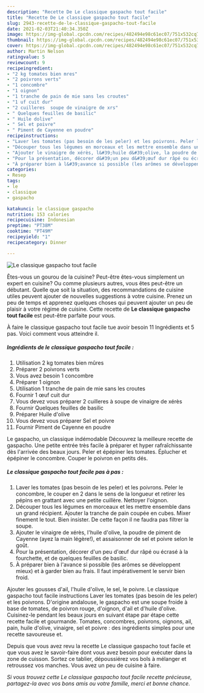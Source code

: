 ```yaml
---
description: "Recette De Le classique gaspacho tout facile"
title: "Recette De Le classique gaspacho tout facile"
slug: 2943-recette-de-le-classique-gaspacho-tout-facile
date: 2021-02-03T21:40:34.350Z
image: https://img-global.cpcdn.com/recipes/482494e98c61ec07/751x532cq70/le-classique-gaspacho-tout-facile-photo-principale-de-la-recette.jpg
thumbnail: https://img-global.cpcdn.com/recipes/482494e98c61ec07/751x532cq70/le-classique-gaspacho-tout-facile-photo-principale-de-la-recette.jpg
cover: https://img-global.cpcdn.com/recipes/482494e98c61ec07/751x532cq70/le-classique-gaspacho-tout-facile-photo-principale-de-la-recette.jpg
author: Martin Nelson
ratingvalue: 5
reviewcount: 9
recipeingredient:
- "2 kg tomates bien mres"
- "2 poivrons verts"
- "1 concombre"
- "1 oignon"
- "1 tranche de pain de mie sans les croutes"
- "1 uf cuit dur"
- "2 cuilleres  soupe de vinaigre de xrs"
- " Quelques feuilles de basilic"
- " Huile dolive"
- " Sel et poivre"
- " Piment de Cayenne en poudre"
recipeinstructions:
- "Laver les tomates (pas besoin de les peler) et les poivrons. Peler le concombre, le couper en 2 dans le sens de la longueur et retirer les pépins en grattant avec une petite cuillère. Nettoyer l&#39;oignon."
- "Découper tous les légumes en morceaux et les mettre ensemble dans un grand récipient. Ajouter la tranche de pain coupée en cubes. Mixer finement le tout. Bien insister. De cette façon il ne faudra pas filtrer la soupe."
- "Ajouter le vinaigre de xérès, l&#39;huile d&#39;olive, la poudre de piment de Cayenne (ayez la main légère!), et assaisonner de sel et poivre selon le goût."
- "Pour la présentation, décorer d&#39;un peu d&#39;œuf dur râpé ou écrasé à la fourchette, et de quelques feuilles de basilic."
- "À préparer bien à l&#39;avance si possible (les arômes se développent mieux) et à garder bien au frais. Il faut impérativement le servir bien froid."
categories:
- Resep
tags:
- le
- classique
- gaspacho

katakunci: le classique gaspacho 
nutrition: 153 calories
recipecuisine: Indonesian
preptime: "PT38M"
cooktime: "PT49M"
recipeyield: "1"
recipecategory: Dinner

---
```



![Le classique gaspacho tout facile](https://img-global.cpcdn.com/recipes/482494e98c61ec07/751x532cq70/le-classique-gaspacho-tout-facile-photo-principale-de-la-recette.jpg)

Êtes-vous un gourou de la cuisine? Peut-être êtes-vous simplement un expert en cuisine? Ou comme plusieurs autres, vous êtes peut-être un débutant. Quelle que soit la situation, des recommandations de cuisine utiles peuvent ajouter de nouvelles suggestions à votre cuisine. Prenez un peu de temps et apprenez quelques choses qui peuvent ajouter un peu de plaisir à votre régime de cuisine. Cette recette de <strong> Le classique gaspacho tout facile </strong> est peut-être parfaite pour vous.

<!--inarticleads1-->

À faire le classique gaspacho tout facile tue avoir besoin 11 Ingrédients et 5 pas. Voici comment vous atteindre il.

##### Ingrédients de le classique gaspacho tout facile :

1. Utilisation 2 kg tomates bien mûres
1. Préparer 2 poivrons verts
1. Vous avez besoin 1 concombre
1. Préparer 1 oignon
1. Utilisation 1 tranche de pain de mie sans les croutes
1. Fournir 1 œuf cuit dur
1. Vous devez vous préparer 2 cuilleres à soupe de vinaigre de xérès
1. Fournir  Quelques feuilles de basilic
1. Préparer  Huile d&#39;olive
1. Vous devez vous préparer  Sel et poivre
1. Fournir  Piment de Cayenne en poudre


Le gaspacho, un classique indémodable Découvrez la meilleure recette de gaspacho. Une petite entrée très facile à préparer et hyper rafraîchissante dès l&#39;arrivée des beaux jours. Peler et épépiner les tomates. Éplucher et épépiner le concombre. Couper le poivron en petits dés. 

<!--inarticleads2-->

##### Le classique gaspacho tout facile pas à pas :

1. Laver les tomates (pas besoin de les peler) et les poivrons. Peler le concombre, le couper en 2 dans le sens de la longueur et retirer les pépins en grattant avec une petite cuillère. Nettoyer l&#39;oignon.
1. Découper tous les légumes en morceaux et les mettre ensemble dans un grand récipient. Ajouter la tranche de pain coupée en cubes. Mixer finement le tout. Bien insister. De cette façon il ne faudra pas filtrer la soupe.
1. Ajouter le vinaigre de xérès, l&#39;huile d&#39;olive, la poudre de piment de Cayenne (ayez la main légère!), et assaisonner de sel et poivre selon le goût.
1. Pour la présentation, décorer d&#39;un peu d&#39;œuf dur râpé ou écrasé à la fourchette, et de quelques feuilles de basilic.
1. À préparer bien à l&#39;avance si possible (les arômes se développent mieux) et à garder bien au frais. Il faut impérativement le servir bien froid.


Ajouter les gousses d&#39;ail, l&#39;huile d&#39;olive, le sel, le poivre. Le classique gaspacho tout facile instructions Laver les tomates (pas besoin de les peler) et les poivrons. D&#39;origine andalouse, le gaspacho est une soupe froide à base de tomates, de poivron rouge, d&#39;oignon, d&#39;ail et d&#39;huile d&#39;olive. Cuisinez-le pendant les beaux jours en suivant étape par étape cette recette facile et gourmande. Tomates, concombres, poivrons, oignons, ail, pain, huile d&#39;olive, vinaigre, sel et poivre : des ingrédients simples pour une recette savoureuse et. 

<!--inarticleads1-->

<p>
Depuis que vous avez revu la recette Le classique gaspacho tout facile et que vous avez le savoir-faire dont vous avez besoin pour exécuter dans la zone de cuisson. Sortez ce tablier, dépoussiérez vos bols à mélanger et retroussez vos manches. Vous avez un peu de cuisine à faire.
</p>

<p>
<i>Si vous trouvez cette Le classique gaspacho tout facile recette précieuse, partagez-la avec vos bons amis ou votre famille, merci et bonne chance.</i>
</p>
